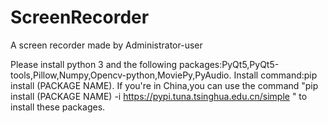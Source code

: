 # ScreenRecorder
A screen recorder made by Administrator-user

Please install python 3 and the following packages:PyQt5,PyQt5-tools,Pillow,Numpy,Opencv-python,MoviePy,PyAudio.
Install command:pip install (PACKAGE NAME).
If you're in China,you can use the command "pip install (PACKAGE NAME) -i https://pypi.tuna.tsinghua.edu.cn/simple " to install these packages.
